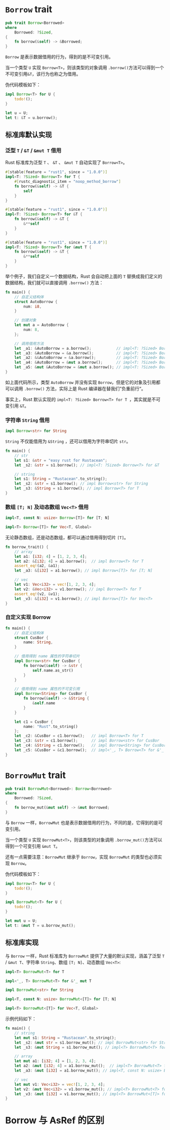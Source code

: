# `Borrow` trait

```rust
pub trait Borrow<Borrowed> 
where
    Borrowed: ?Sized, 
{
    fn borrow(&self) -> &Borrowed;
}
```

`Borrow` 是表示数据借用的行为，得到的是不可变引用。

当一个类型 `U` 实现 `Borrow<T>`，则该类型的对象调用 `.borrow()`方法可以得到一个不可变引用`&T`，该行为也称之为借用。

伪代码模板如下：

```rust
impl Borrow<T> for U {
    todo!();
}

let u = U;
let t: &T = u.borrow();
```

## 标准库默认实现

### 泛型 `T` / `&T` / `&mut T` 借用

Rust 标准库为泛型 `T` 、 `&T` 、 `&mut T` 自动实现了 `Borrow<T>`。

```rust
#[stable(feature = "rust1", since = "1.0.0")]
impl<T: ?Sized> Borrow<T> for T {
    #[rustc_diagnostic_item = "noop_method_borrow"]
    fn borrow(&self) -> &T {
        self
    }
}

#[stable(feature = "rust1", since = "1.0.0")]
impl<T: ?Sized> Borrow<T> for &T {
    fn borrow(&self) -> &T {
        &**self
    }
}

#[stable(feature = "rust1", since = "1.0.0")]
impl<T: ?Sized> Borrow<T> for &mut T {
    fn borrow(&self) -> &T {
        &**self
    }
}
```

举个例子，我们自定义一个数据结构，Rust 会自动把上面的 `T` 替换成我们定义的数据结构，我们就可以直接调用 `.borrow()` 方法：

```rust
fn main() {
    // 自定义结构体
    struct AutoBorrow {
        num: i8,
    }

    // 创建对象
    let mut a = AutoBorrow {
        num: 8,
    };

    // 调用借用方法
    let _a1: &AutoBorrow = a.borrow();           // impl<T: ?Sized> Borrow<T> for T
    let _a3: &AutoBorrow = &a.borrow();          // impl<T: ?Sized> Borrow<T> for &T
    let _a2: &&AutoBorrow = &a.borrow();         // impl<T: ?Sized> Borrow<T> for T
    let _a4: &AutoBorrow = &mut a.borrow();      // impl<T: ?Sized> Borrow<T> for &mut T
    let _a5: &mut &AutoBorrow = &mut a.borrow(); // impl<T: ?Sized> Borrow<T> for T
}
```

如上面代码所示，类型 `AutoBorrow` 并没有实现 `Borrow`，但是它的对象及引用都可以调用 `.borrow()` 方法，实际上是 Rust 编译器在替我们”负重前行“。

事实上，Rust 默认实现的 `impl<T: ?Sized> Borrow<T> for T `，其实就是不可变引用 `&T`。

### 字符串 `String` 借用

```rust
impl Borrow<str> for String
```

`String` 不仅能借用为 `&String` ，还可以借用为字符串切片 `str`。

```rust
fn main() {
    // str 
    let s1: &str = "easy rust for Rustacean";
    let _s2: &str = s1.borrow(); // impl<T: ?Sized> Borrow<T> for &T

    // string
    let s1: String = "Rustacean".to_string();
    let _s2: &str = s1.borrow(); // impl Borrow<str> for String
    let _s3: &String = s1.borrow(); // impl Borrow<T> for T
}
```

### 数组 `[T; N]` 及动态数组 `Vec<T>` 借用

```rust
impl<T, const N: usize> Borrow<[T]> for [T; N]

impl<T> Borrow<[T]> for Vec<T, Global>
```

无论静态数组，还是动态数组，都可以通过借用得到切片 `[T]`。

```rust
fn borrow_trait() {
    // array
    let a1: [i32; 4] = [1, 2, 3, 4];
    let a2: &[i32; 4] = a1.borrow();  // impl Borrow<T> for T
    assert_eq!(a2, &a1);
    let _a3: &[i32] = a1.borrow(); // impl Borrow<[T]> for [T; N]

    // vec
    let v1: Vec<i32> = vec![1, 2, 3, 4];
    let v2: &Vec<i32> = v1.borrow(); // impl Borrow<T> for T
    assert_eq!(v2, &v1);
    let _v3: &[i32] = v1.borrow(); // impl Borrow<[T]> for Vec<T>
}
```

### 自定义实现 Borrow

```rust
fn main() {
    // 自定义结构体
    struct CusBor {
        name: String,
    }

    // 借用得到 name 属性的字符串切片
    impl Borrow<str> for CusBor {
        fn borrow(&self) -> &str {
            self.name.as_str()
        }
    }

    // 借用得到 name 属性的不可变引用
    impl Borrow<String> for CusBor {
        fn borrow(&self) -> &String {
            &self.name
        }
    }

    let c1 = CusBor {
        name: "Rust".to_string()
    };
    let _c2: &CusBor = c1.borrow();   // impl Borrow<T> for T
    let _c3: &str = c1.borrow();      // impl Borrow<str> for CusBor
    let _c4: &String = c1.borrow();   // impl Borrow<String> for CusBor
    let _c5: &CusBor = &c1.borrow();  // impl<'_, T> Borrow<T> for &'_ T
}
```

# `BorrowMut` trait

```rust
pub trait BorrowMut<Borrowed>: Borrow<Borrowed> 
where
    Borrowed: ?Sized, 
{
    fn borrow_mut(&mut self) -> &mut Borrowed;
}
```

与 `Borrow` 一样，`BorrowMut` 也是表示数据借用的行为，不同的是，它得到的是可变引用。

当一个类型 `U` 实现 `BorrowMut<T>`，则该类型的对象调用 `.borrow_mut()`方法可以得到一个可变引用 `&mut T`。

还有一点需要注意：`BorrowMut` 继承于 `Borrow`，实现 `BorrowMut` 的类型也必须实现 `Borrow`。

伪代码模板如下：

```rust
impl Borrow<T> for U {
    todo!();
}

impl BorrowMut<T> for U {
    todo!();
}

let mut u = U;
let t: &mut T = u.borrow_mut();
```

## 标准库实现

与 `Borrow` 一样，Rust 标准库为 `BorrowMut` 提供了大量的默认实现，涵盖了泛型 `T` / `&mut T`、字符串 `String`、数组 `[T; N]`、动态数组 `Vec<T>`:

```rust
impl<T> BorrowMut<T> for T

impl<'_, T> BorrowMut<T> for &'_ mut T

impl BorrowMut<str> for String

impl<T, const N: usize> BorrowMut<[T]> for [T; N]

impl<T> BorrowMut<[T]> for Vec<T, Global>
```

示例代码如下：

```rust
fn main() {
    // string
    let mut s1: String = "Rustacean".to_string();
    let _s2: &mut str = s1.borrow_mut(); // impl BorrowMut<str> for String
    let _s3: &mut String = s1.borrow_mut(); // impl<T> BorrowMut<T> for T

    // array
    let mut a1: [i32; 4] = [1, 2, 3, 4];
    let a2: &mut [i32; 4] = a1.borrow_mut();  // impl<T> BorrowMut<T> for T
    let _a3: &mut [i32] = a1.borrow_mut(); // impl<T, const N: usize> BorrowMut<[T]> for [T; N]

    // vec
    let mut v1: Vec<i32> = vec![1, 2, 3, 4];
    let v2: &mut Vec<i32> = v1.borrow_mut(); // impl<T> BorrowMut<T> for T
    let _v3: &mut [i32] = v1.borrow_mut(); // impl<T> BorrowMut<[T]> for Vec<T, Global>
}
```

# Borrow 与 AsRef 的区别
